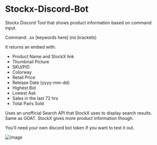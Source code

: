 # Stockx-Discord-Bot

Stockx Discord Tool that shows product information based on command input.

Command: .sx [keywords here] (no brackets)

It returns an embed with:
- Product Name and StockX link
- Thumbnail Picture
- SKU/PID
- Colorway
- Retail Price
- Release Date (yyyy-mm-dd)
- Highest Bid
- Lowest Ask
- Sales in the last 72 hrs
- Total Pairs Sold

Uses an unofficial Search API that StockX uses to display search results. Same as GOAT. StockX gives more product information though.

You'll need your own discord bot token if you want to test it out.

![image](https://user-images.githubusercontent.com/30479452/51295027-abaca600-19e3-11e9-8b1b-4697e666926a.png)
